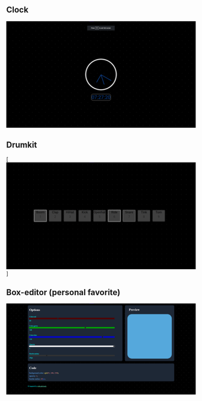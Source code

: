 ## Clock
![Clock](clock.png)

## Drumkit
[![Drumkit](drumkit.png)]

## Box-editor (personal favorite)
![Box-editor](box-editor.png)